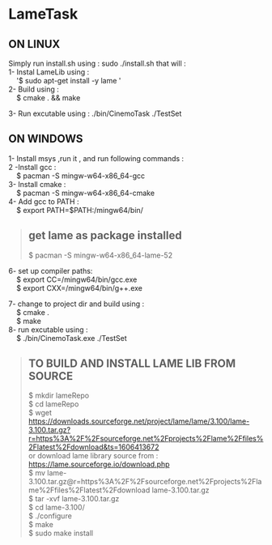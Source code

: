# LameTask

## ON LINUX ##
Simply run install.sh using : sudo ./install.sh that will : <br/>
1- Instal LameLib using : <br/>
&nbsp;&nbsp;&nbsp;&nbsp;'$ sudo apt-get install -y lame '<br/>
2- Build using : <br/>
&nbsp;&nbsp;&nbsp;&nbsp;$ cmake . && make <br/>

3- Run excutable using : ./bin/CinemoTask ./TestSet

## ON WINDOWS ##
1- Install msys ,run it , and run following commands :<br/>
2 -Install gcc : <br/>
&nbsp;&nbsp;&nbsp;&nbsp;$ pacman -S mingw-w64-x86_64-gcc <br/>
3- Install cmake : <br/>
&nbsp;&nbsp;&nbsp;&nbsp;$ pacman -S mingw-w64-x86_64-cmake <br/>
4- Add gcc to PATH : <br/>
&nbsp;&nbsp;&nbsp;&nbsp;$ export PATH=$PATH:/mingw64/bin/ <br/>

> ## get lame as package installed <br/>
>  $ pacman -S mingw-w64-x86_64-lame-52 <br/>

6- set up compiler paths: <br/>
&nbsp;&nbsp;&nbsp;&nbsp;$ export CC=/mingw64/bin/gcc.exe <br/>
&nbsp;&nbsp;&nbsp;&nbsp;$ export CXX=/mingw64/bin/g++.exe <br/>

7- change to project dir and build using : <br/>
&nbsp;&nbsp;&nbsp;&nbsp;$ cmake . <br/>
&nbsp;&nbsp;&nbsp;&nbsp;$ make <br/>
8- run excutable using : <br/>
&nbsp;&nbsp;&nbsp;&nbsp;$ ./bin/CinemoTask.exe ./TestSet<br/>

> ## TO BUILD AND INSTALL LAME LIB FROM SOURCE 
>$ mkdir lameRepo <br/>
$ cd lameRepo<br/>
$ wget https://downloads.sourceforge.net/project/lame/lame/3.100/lame-3.100.tar.gz?r=https%3A%2F%2Fsourceforge.net%2Fprojects%2Flame%2Ffiles%2Flatest%2Fdownload&ts=1606413672 <br/> or download lame library source from : https://lame.sourceforge.io/download.php <br/> 
$ mv lame-3.100.tar.gz@r=https%3A%2F%2Fsourceforge.net%2Fprojects%2Flame%2Ffiles%2Flatest%2Fdownload lame-3.100.tar.gz <br/>
$ tar -xvf lame-3.100.tar.gz <br/>
$ cd lame-3.100/ <br/>
$ ./configure <br/>
$ make <br/>
$ sudo make install





